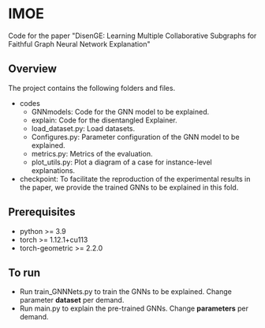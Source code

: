 # IMOE
Code for the paper "DisenGE: Learning Multiple Collaborative Subgraphs for Faithful Graph Neural Network Explanation"

## Overview
The project contains the following folders and files.
- codes
	- GNNmodels: Code for the GNN model to be explained.
 	- explain: Code for the disentangled Explainer.
	- load_dataset.py: Load datasets.
	- Configures.py: Parameter configuration of the GNN model to be explained.
	- metrics.py: Metrics of the evaluation.
	- plot_utils.py: Plot a diagram of a case for instance-level explanations.
- checkpoint: To facilitate the reproduction of the experimental results in the paper, we provide the trained GNNs to be explained in this fold.

## Prerequisites
- python >= 3.9
- torch >= 1.12.1+cu113
- torch-geometric >= 2.2.0

## To run
- Run train_GNNNets.py to train the GNNs to be explained. Change parameter **dataset** per demand.
- Run main.py to explain the pre-trained GNNs. Change **parameters** per demand.
